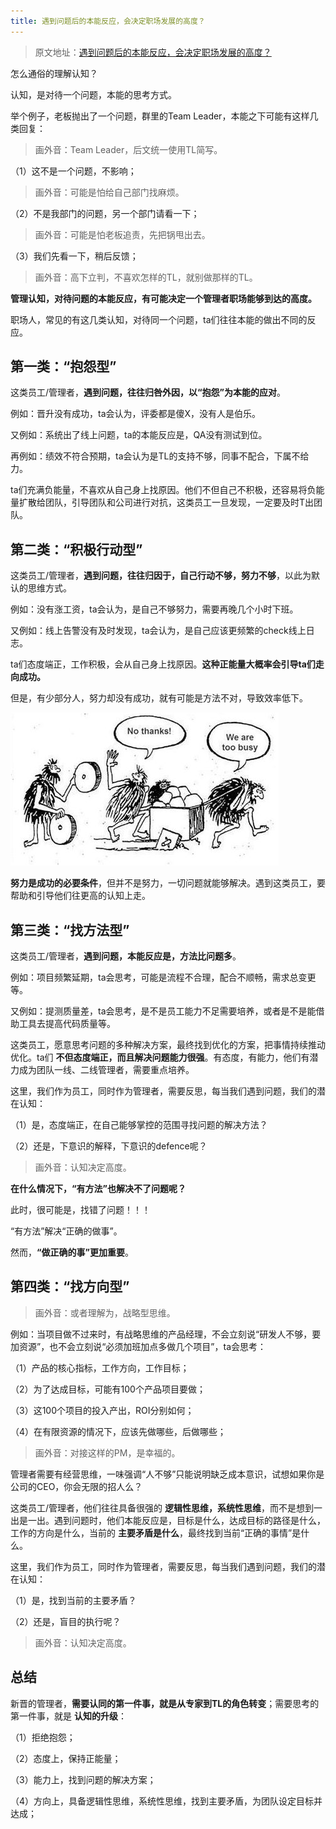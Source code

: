 ```yaml
---
title: 遇到问题后的本能反应，会决定职场发展的高度？
---
```


> 原文地址：[遇到问题后的本能反应，会决定职场发展的高度？](https://mp.weixin.qq.com/s/ic1Yqh4TgKNW3bks7jKqSg)

怎么通俗的理解认知？

认知，是对待一个问题，本能的思考方式。


举个例子，老板抛出了一个问题，群里的Team Leader，本能之下可能有这样几类回复：

> 画外音：Team Leader，后文统一使用TL简写。

（1）这不是一个问题，不影响；

> 画外音：可能是怕给自己部门找麻烦。

（2）不是我部门的问题，另一个部门请看一下；

> 画外音：可能是怕老板追责，先把锅甩出去。

（3）我们先看一下，稍后反馈；

> 画外音：高下立判，不喜欢怎样的TL，就别做那样的TL。

**管理认知，对待问题的本能反应，有可能决定一个管理者职场能够到达的高度。**

职场人，常见的有这几类认知，对待同一个问题，ta们往往本能的做出不同的反应。

## 第一类：“抱怨型”

这类员工/管理者，**遇到问题，往往归咎外因，以“抱怨”为本能的应对**。

例如：晋升没有成功，ta会认为，评委都是傻X，没有人是伯乐。

又例如：系统出了线上问题，ta的本能反应是，QA没有测试到位。

再例如：绩效不符合预期，ta会认为是TL的支持不够，同事不配合，下属不给力。

ta们充满负能量，不喜欢从自己身上找原因。他们不但自己不积极，还容易将负能量扩散给团队，引导团队和公司进行对抗，这类员工一旦发现，一定要及时T出团队。

## 第二类：“积极行动型”

这类员工/管理者，**遇到问题，往往归因于，自己行动不够，努力不够**，以此为默认的思维方式。

例如：没有涨工资，ta会认为，是自己不够努力，需要再晚几个小时下班。

又例如：线上告警没有及时发现，ta会认为，是自己应该更频繁的check线上日志。

ta们态度端正，工作积极，会从自己身上找原因。**这种正能量大概率会引导ta们走向成功。**

但是，有少部分人，努力却没有成功，就有可能是方法不对，导致效率低下。

![方法比努力重要](/images/遇到问题后的本能反应_会决定职场发展的高度/方法不对导致效率低下.jpg)

**努力是成功的必要条件**，但并不是努力，一切问题就能够解决。遇到这类员工，要帮助和引导他们往更高的认知上走。

## 第三类：“找方法型”

这类员工/管理者，**遇到问题，本能反应是，方法比问题多**。

例如：项目频繁延期，ta会思考，可能是流程不合理，配合不顺畅，需求总变更等。

又例如：提测质量差，ta会思考，是不是员工能力不足需要培养，或者是不是能借助工具去提高代码质量等。

这类员工，愿意思考问题的多种解决方案，最终找到优化的方案，把事情持续推动优化。ta们 **不但态度端正，而且解决问题能力很强**。有态度，有能力，他们有潜力成为团队一线、二线管理者，需要重点培养。

这里，我们作为员工，同时作为管理者，需要反思，每当我们遇到问题，我们的潜在认知：

（1）是，态度端正，在自己能够掌控的范围寻找问题的解决方法？

（2）还是，下意识的解释，下意识的defence呢？

> 画外音：认知决定高度。

**在什么情况下，“有方法”也解决不了问题呢？**

此时，很可能是，找错了问题！！！

 
“有方法”解决“正确的做事”。

然而，**“做正确的事”更加重要**。

## 第四类：“找方向型”

> 画外音：或者理解为，战略型思维。

例如：当项目做不过来时，有战略思维的产品经理，不会立刻说“研发人不够，要加资源”，也不会立刻说“必须加班加点多做几个项目”，ta会思考：

（1）产品的核心指标，工作方向，工作目标；

（2）为了达成目标，可能有100个产品项目要做；

（3）这100个项目的投入产出，ROI分别如何；

（4）在有限资源的情况下，应该先做哪些，后做哪些；

> 画外音：对接这样的PM，是幸福的。

管理者需要有经营思维，一味强调“人不够”只能说明缺乏成本意识，试想如果你是公司的CEO，你会无限的招人么？

这类员工/管理者，他们往往具备很强的 **逻辑性思维，系统性思维**，而不是想到一出是一出。遇到问题时，他们本能反应是，目标是什么，达成目标的路径是什么，工作的方向是什么，当前的 **主要矛盾是什么**，最终找到当前“正确的事情”是什么。

这里，我们作为员工，同时作为管理者，需要反思，每当我们遇到问题，我们的潜在认知：

（1）是，找到当前的主要矛盾？

（2）还是，盲目的执行呢？

> 画外音：认知决定高度。

## 总结

新晋的管理者，**需要认同的第一件事，就是从专家到TL的角色转变**；需要思考的第一件事，就是 **认知的升级**：

（1）拒绝抱怨；

（2）态度上，保持正能量；

（3）能力上，找到问题的解决方案；

（4）方向上，具备逻辑性思维，系统性思维，找到主要矛盾，为团队设定目标并达成；